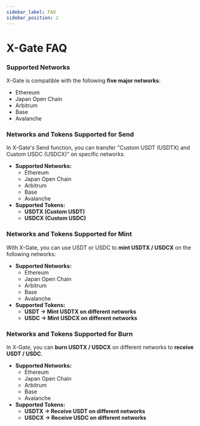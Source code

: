 ```yaml
---
sidebar_label: FAQ
sidebar_position: 2
---
```


# X-Gate FAQ

### **Supported Networks**

X-Gate is compatible with the following **five major networks**:

- Ethereum
- Japan Open Chain
- Arbitrum
- Base
- Avalanche

### **Networks and Tokens Supported for Send**

In X-Gate's Send function, you can transfer "Custom USDT (USDTX) and Custom USDC (USDCX)" on specific networks.

- **Supported Networks:**
    - Ethereum
    - Japan Open Chain
    - Arbitrum
    - Base
    - Avalanche
- **Supported Tokens:**
    - **USDTX (Custom USDT)**
    - **USDCX (Custom USDC)**

### **Networks and Tokens Supported for Mint**

With X-Gate, you can use USDT or USDC to **mint USDTX / USDCX** on the following networks:

- **Supported Networks:**
    - Ethereum
    - Japan Open Chain
    - Arbitrum
    - Base
    - Avalanche
- **Supported Tokens:**
    - **USDT → Mint USDTX on different networks**
    - **USDC → Mint USDCX on different networks**

### **Networks and Tokens Supported for Burn**

In X-Gate, you can **burn USDTX / USDCX** on different networks to **receive USDT / USDC**.

- **Supported Networks:**
    - Ethereum
    - Japan Open Chain
    - Arbitrum
    - Base
    - Avalanche
- **Supported Tokens:**
    - **USDTX → Receive USDT on different networks**
    - **USDCX → Receive USDC on different networks**